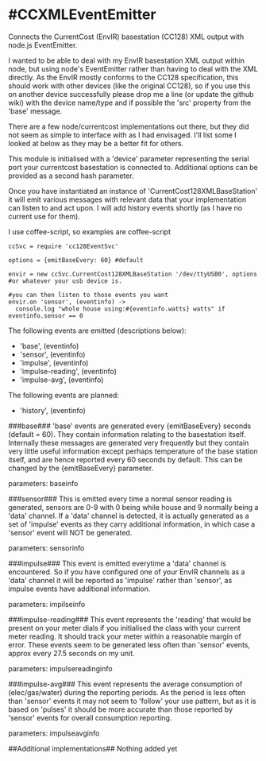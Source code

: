 #CCXMLEventEmitter
=================

Connects the CurrentCost (EnvIR) basestation (CC128) XML output with node.js EventEmitter.

I wanted to be able to deal with my EnvIR basestation XML output within node, but 
using node's EventEmitter rather than having to deal with the XML directly. As the EnvIR mostly conforms 
to the CC128 specification, this should work with other devices (like the original CC128), so if you use this on 
another device successfully please drop me a line (or update the github wiki) with the device name/type and if 
possible the 'src' property from the 'base' message.

There are a few node/currentcost implementations out there, but they did not seem as simple
to interface with as I had envisaged. I'll list some I looked at below as they may be a better fit for others.

This module is initialised with a 'device' parameter representing the serial port 
your currentcost basestation is connected to. Additional options can be provided as a second hash parameter.

Once you have instantiated an instance of 'CurrentCost128XMLBaseStation' it will emit various messages with relevant 
data that your implementation can listen to and act upon. I will add history events shortly (as I have no current use for them).

I use coffee-script, so examples are coffee-script

    ccSvc = require 'cc128EventSvc'

    options = {emitBaseEvery: 60} #default

    envir = new ccSvc.CurrentCost128XMLBaseStation '/dev/ttyUSB0', options  #or whatever your usb device is.

    #you can then listen to those events you want
    envir.on 'sensor', (eventinfo) ->
      console.log "whole house using:#{eventinfo.watts} watts" if eventinfo.sensor == 0   



The following events are emitted (descriptions below):
* 'base', (eventinfo)
* 'sensor', (eventinfo)
* 'impulse', (eventinfo)
* 'impulse-reading', (eventinfo)
* 'impulse-avg', (eventinfo)

The following events are planned:
* 'history', (eventinfo)


###base###
'base' events are generated every {emitBaseEvery} seconds (default = 60). They contain information relating
to the basestation itself. Internally these messages are generated very frequently but they contain very little useful 
information except perhaps temperature of the base station itself, and are hence reported every 60 seconds by 
default. This can be changed by the {emitBaseEvery} parameter.

parameters: baseinfo


###sensor###
This is emitted every time a normal sensor reading is generated, sensors are 0-9 with 0 being while house 
and 9 normally being a 'data' channel. If a 'data' channel is detected, it is actually generated as a set of
'impulse' events as they carry additional information, in which case a 'sensor' event will NOT be generated. 

parameters: sensorinfo
              

###impulse### 
This event is emitted everytime a 'data' channel is encountered. So if you have configured one of your EnvIR 
channels as a 'data' channel it will be reported as 'impulse' rather than 'sensor', as impulse events have 
additional information.

parameters: impilseinfo

###impulse-reading###
This event represents the 'reading' that would be present on your meter dials if you initialised the class with your 
current meter reading. It should track your meter within a reasonable margin of error. These events seem to be 
generated less often than 'sensor' events, approx every 27.5 seconds on my unit.

parameters: impulsereadinginfo

###impulse-avg###
This event represents the average consumption of (elec/gas/water) during the reporting periods. As the period is 
less often than 'sensor' events it may not seem to 'follow' your use pattern, but as it is based on 'pulses' it should 
be more accurate than those reported by 'sensor' events for overall consumption reporting.

parameters: impulseavginfo




##Additional implementations##
Nothing added yet
